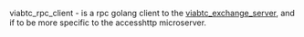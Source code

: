 viabtc_rpc_client -  is a rpc golang client to the [viabtc_exchange_server](https://github.com/viabtc/viabtc_exchange_server), and if to be more specific to the 
accesshttp microserver.
